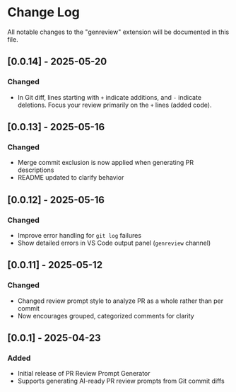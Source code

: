 # Change Log

All notable changes to the "genreview" extension will be documented in this file.

## [0.0.14] - 2025-05-20

### Changed

- In Git diff, lines starting with `+` indicate additions, and `-` indicate deletions. Focus your review primarily on the `+` lines (added code).

## [0.0.13] - 2025-05-16

### Changed

- Merge commit exclusion is now applied when generating PR descriptions
- README updated to clarify behavior

## [0.0.12] - 2025-05-16

### Changed

- Improve error handling for `git log` failures
- Show detailed errors in VS Code output panel (`genreview` channel)

## [0.0.11] - 2025-05-12

### Changed

- Changed review prompt style to analyze PR as a whole rather than per commit
- Now encourages grouped, categorized comments for clarity

## [0.0.1] - 2025-04-23

### Added

- Initial release of PR Review Prompt Generator
- Supports generating AI-ready PR review prompts from Git commit diffs

